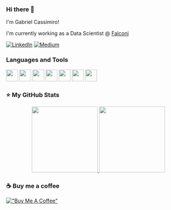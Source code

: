 ### Hi there 👋

I'm Gabriel Cassimiro!

I'm currently working as a Data Scientist @ [Falconi](https://www.falconi.com/)


[![LinkedIn](https://img.shields.io/badge/LinkedIn-%230077B5.svg?&style=flat-square&logo=linkedin&logoColor=white)](https://www.linkedin.com/in/gabriel-cassimiro/)
[![Medium](https://img.shields.io/badge/medium-black?&style=flat-square&logo=medium&logoColor=white)](https://gabrielcassimiro17.medium.com/)

### Languages and Tools

<img height="32" width="32" src="https://cdn.jsdelivr.net/npm/simple-icons@v5/icons/FastAPI.svg" />
<img height="32" width="32" src="https://cdn.jsdelivr.net/npm/simple-icons@v5/icons/Python.svg" />
<img height="32" width="32" src="https://cdn.jsdelivr.net/npm/simple-icons@v5/icons/Streamlit.svg" />
<img height="32" width="32" src="https://cdn.jsdelivr.net/npm/simple-icons@v5/icons/pandas.svg" />
<img height="32" width="32" src="https://cdn.jsdelivr.net/npm/simple-icons@v5/icons/NumPy.svg" />
<img height="32" width="32" src="https://cdn.jsdelivr.net/npm/simple-icons@v5/icons/TensorFlow.svg" />
<img height="32" width="32" src="https://cdn.jsdelivr.net/npm/simple-icons@v5/icons/Amazon AWS.svg" />




### ⭐ My GitHub Stats

<p align="center">
<a href="https://github.com/gabrielcassimiro17">
  <img height="180em" src="https://github-readme-stats-eight-theta.vercel.app/api?username=gabrielcassimiro17&show_icon  s=true&theme=algolia&include_all_commits=true&count_private=true"/>
  <img height="180em" src="https://github-readme-stats-eight-theta.vercel.app/api/top-langs/?username=gabrielcassimiro17&layout=compact&langs_count=8&theme=algolia"/>
</a>
</p>


### ☕ Buy me a coffee

[!["Buy Me A Coffee"](https://www.buymeacoffee.com/assets/img/custom_images/orange_img.png)](https://www.buymeacoffee.com/cassimiro)
<!--





**gabrielcassimiro17/gabrielcassimiro17** is a ✨ _special_ ✨ repository because its `README.md` (this file) appears on your GitHub profile.
[![StackShare](http://img.shields.io/badge/tech-stack-0690fa.svg?style=flat)](https://stackshare.io//my-stack)



Here are some ideas to get you started:

- 🔭 I’m currently working on ...
- 🌱 I’m currently learning ...
- 👯 I’m looking to collaborate on ...
- 🤔 I’m looking for help with ...
- 💬 Ask me about ...
- 📫 How to reach me: ...
- 😄 Pronouns: ...
- ⚡ Fun fact: ...
-->
